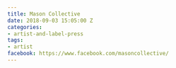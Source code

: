 ```yaml
---
title: Mason Collective
date: 2018-09-03 15:05:00 Z
categories:
- artist-and-label-press
tags:
- artist
facebook: https://www.facebook.com/masoncollective/
---
```


